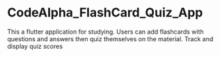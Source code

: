 # CodeAlpha_FlashCard_Quiz_App
 This a flutter application for studying. Users can add flashcards with questions and answers then quiz themselves on the material. Track and display quiz scores
